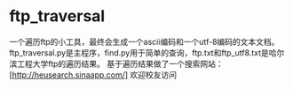ftp_traversal
========
一个遍历ftp的小工具，最终会生成一个ascii编码和一个utf-8编码的文本文档。
ftp_traversal.py是主程序，find.py用于简单的查询，ftp.txt和ftp_utf8.txt是哈尔滨工程大学ftp的遍历结果。
基于遍历结果做了一个搜索网站：[http://heusearch.sinaapp.com/] 欢迎校友访问